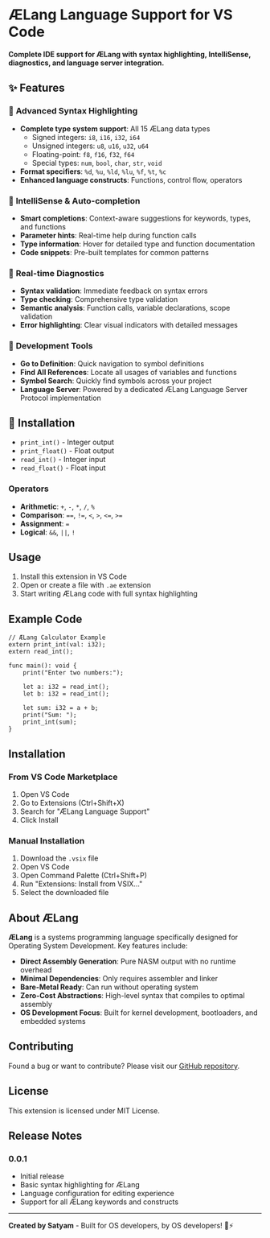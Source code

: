# ÆLang Language Support for VS Code

**Complete IDE support for ÆLang with syntax highlighting, IntelliSense, diagnostics, and language server integration.**

## ✨ Features

### 🎨 **Advanced Syntax Highlighting**
- **Complete type system support**: All 15 ÆLang data types
  - Signed integers: `i8`, `i16`, `i32`, `i64`
  - Unsigned integers: `u8`, `u16`, `u32`, `u64`
  - Floating-point: `f8`, `f16`, `f32`, `f64`
  - Special types: `num`, `bool`, `char`, `str`, `void`
- **Format specifiers**: `%d`, `%u`, `%ld`, `%lu`, `%f`, `%t`, `%c`
- **Enhanced language constructs**: Functions, control flow, operators

### 🧠 **IntelliSense & Auto-completion**
- **Smart completions**: Context-aware suggestions for keywords, types, and functions
- **Parameter hints**: Real-time help during function calls
- **Type information**: Hover for detailed type and function documentation
- **Code snippets**: Pre-built templates for common patterns

### 🚨 **Real-time Diagnostics**
- **Syntax validation**: Immediate feedback on syntax errors
- **Type checking**: Comprehensive type validation
- **Semantic analysis**: Function calls, variable declarations, scope validation
- **Error highlighting**: Clear visual indicators with detailed messages

### 🔧 **Development Tools**
- **Go to Definition**: Quick navigation to symbol definitions
- **Find All References**: Locate all usages of variables and functions
- **Symbol Search**: Quickly find symbols across your project
- **Language Server**: Powered by a dedicated ÆLang Language Server Protocol implementation

## 🚀 Installation
- `print_int()` - Integer output  
- `print_float()` - Float output
- `read_int()` - Integer input
- `read_float()` - Float input

### Operators
- **Arithmetic**: `+`, `-`, `*`, `/`, `%`
- **Comparison**: `==`, `!=`, `<`, `>`, `<=`, `>=`
- **Assignment**: `=`
- **Logical**: `&&`, `||`, `!`

## Usage

1. Install this extension in VS Code
2. Open or create a file with `.ae` extension
3. Start writing ÆLang code with full syntax highlighting

## Example Code

```aelang
// ÆLang Calculator Example
extern print_int(val: i32);
extern read_int();

func main(): void {
    print("Enter two numbers:");
    
    let a: i32 = read_int();
    let b: i32 = read_int();
    
    let sum: i32 = a + b;
    print("Sum: ");
    print_int(sum);
}
```

## Installation

### From VS Code Marketplace
1. Open VS Code
2. Go to Extensions (Ctrl+Shift+X)
3. Search for "ÆLang Language Support"
4. Click Install

### Manual Installation
1. Download the `.vsix` file
2. Open VS Code
3. Open Command Palette (Ctrl+Shift+P)
4. Run "Extensions: Install from VSIX..."
5. Select the downloaded file

## About ÆLang

**ÆLang** is a systems programming language specifically designed for Operating System Development. Key features include:

- **Direct Assembly Generation**: Pure NASM output with no runtime overhead
- **Minimal Dependencies**: Only requires assembler and linker
- **Bare-Metal Ready**: Can run without operating system
- **Zero-Cost Abstractions**: High-level syntax that compiles to optimal assembly
- **OS Development Focus**: Built for kernel development, bootloaders, and embedded systems

## Contributing

Found a bug or want to contribute? Please visit our [GitHub repository](https://github.com/satyam/aelang-vscode-extension).

## License

This extension is licensed under MIT License.

## Release Notes

### 0.0.1

- Initial release
- Basic syntax highlighting for ÆLang
- Language configuration for editing experience
- Support for all ÆLang keywords and constructs

---

**Created by Satyam** - Built for OS developers, by OS developers! 🔧⚡
